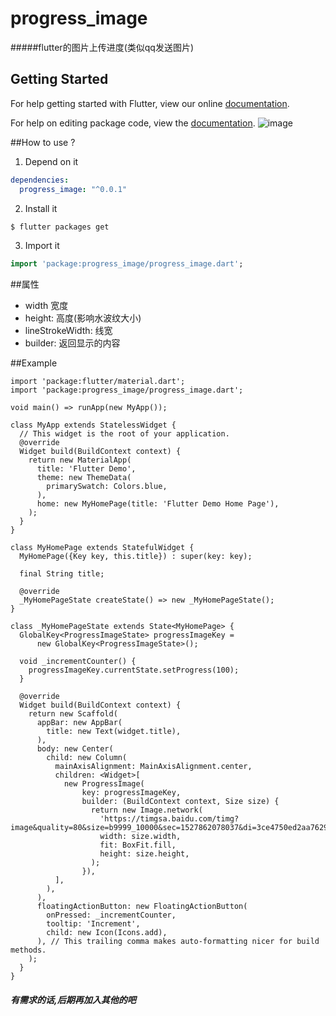 # progress_image

#####flutter的图片上传进度(类似qq发送图片)

## Getting Started

For help getting started with Flutter, view our online [documentation](https://flutter.io/).

For help on editing package code, view the [documentation](https://flutter.io/developing-packages/).
![image](https://github.com/zhangruiyu/progress_image/blob/master/example.gif)

##How to use ?

1. Depend on it
 
```yaml
dependencies:
  progress_image: "^0.0.1"
```

2. Install it
 
```sh
$ flutter packages get
```

3. Import it

```dart
import 'package:progress_image/progress_image.dart';
```

##属性
* width 宽度 
* height:  高度(影响水波纹大小)
* lineStrokeWidth: 线宽
* builder: 返回显示的内容

##Example
```
import 'package:flutter/material.dart';
import 'package:progress_image/progress_image.dart';

void main() => runApp(new MyApp());

class MyApp extends StatelessWidget {
  // This widget is the root of your application.
  @override
  Widget build(BuildContext context) {
    return new MaterialApp(
      title: 'Flutter Demo',
      theme: new ThemeData(
        primarySwatch: Colors.blue,
      ),
      home: new MyHomePage(title: 'Flutter Demo Home Page'),
    );
  }
}

class MyHomePage extends StatefulWidget {
  MyHomePage({Key key, this.title}) : super(key: key);

  final String title;

  @override
  _MyHomePageState createState() => new _MyHomePageState();
}

class _MyHomePageState extends State<MyHomePage> {
  GlobalKey<ProgressImageState> progressImageKey =
      new GlobalKey<ProgressImageState>();

  void _incrementCounter() {
    progressImageKey.currentState.setProgress(100);
  }

  @override
  Widget build(BuildContext context) {
    return new Scaffold(
      appBar: new AppBar(
        title: new Text(widget.title),
      ),
      body: new Center(
        child: new Column(
          mainAxisAlignment: MainAxisAlignment.center,
          children: <Widget>[
            new ProgressImage(
                key: progressImageKey,
                builder: (BuildContext context, Size size) {
                  return new Image.network(
                    'https://timgsa.baidu.com/timg?image&quality=80&size=b9999_10000&sec=1527862078037&di=3ce4750ed2aa7629c2e25e49f065e06e&imgtype=0&src=http%3A%2F%2Fimg15.3lian.com%2F2015%2Ff2%2F82%2Fd%2F7.jpg',
                    width: size.width,
                    fit: BoxFit.fill,
                    height: size.height,
                  );
                }),
          ],
        ),
      ),
      floatingActionButton: new FloatingActionButton(
        onPressed: _incrementCounter,
        tooltip: 'Increment',
        child: new Icon(Icons.add),
      ), // This trailing comma makes auto-formatting nicer for build methods.
    );
  }
}
```

##### 有需求的话,后期再加入其他的吧